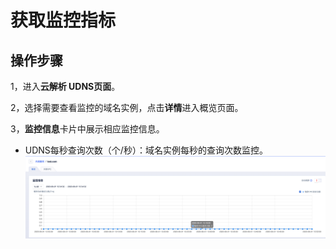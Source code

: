 
# 获取监控指标

## 操作步骤

1，进入**云解析 UDNS页面**。

2，选择需要查看监控的域名实例，点击**详情**进入概览页面。

3，**监控信息**卡片中展示相应监控信息。

* UDNS每秒查询次数（个/秒）：域名实例每秒的查询次数监控。
![](/images/monitor01.png) 

